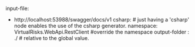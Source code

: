 input-file: 
  - http://localhost:53988/swagger/docs/v1
csharp: # just having a 'csharp' node enables the use of the csharp generator.
  namespace: VirtualRisks.WebApi.RestClient #override the namespace 
  output-folder : ./ # relative to the global value.